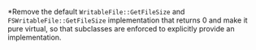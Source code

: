 *Remove the default `WritableFile::GetFileSize` and `FSWritableFile::GetFileSize` implementation that returns 0 and make it pure virtual, so that subclasses are enforced to explicitly provide an implementation.